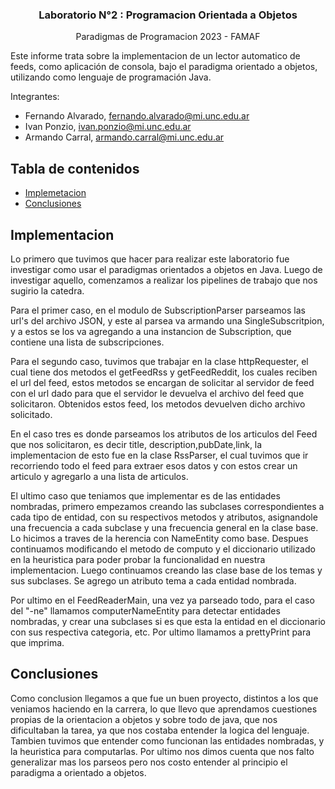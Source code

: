   <h3 align="center">Laboratorio N°2 : Programacion Orientada a Objetos  </h3>

  <p align="center">
    Paradigmas de Programacion 2023 - FAMAF


Este informe trata sobre la implementacion de un lector automatico de feeds,
como aplicación de consola, bajo el paradigma orientado a objetos,
utilizando como lenguaje de programación Java.


Integrantes:
- Fernando Alvarado, fernando.alvarado@mi.unc.edu.ar
- Ivan Ponzio, ivan.ponzio@mi.unc.edu.ar
- Armando Carral, armando.carral@mi.unc.edu.ar

## Tabla de contenidos

  - [Implemetacion](#Implementacion)
  - [Conclusiones](#Conclusiones)


## Implementacion

Lo primero que tuvimos que hacer para realizar este laboratorio fue investigar
como usar el paradigmas orientados a objetos en Java.
Luego de investigar aquello, comenzamos a realizar los pipelines de trabajo que nos sugirio la catedra.

Para el primer caso, en el modulo de SubscriptionParser parseamos las url's del archivo JSON, y este al parsea va armando una SingleSubscritpion, y a estos se los va agregando a una instancion de Subscription, que contiene una lista de subscripciones.

Para el segundo caso, tuvimos que trabajar en la clase httpRequester, el cual tiene dos metodos
el getFeedRss y getFeedReddit, los cuales reciben el url del feed, estos metodos se encargan de 
solicitar al servidor de feed con el url dado para que el servidor le devuelva el archivo del feed que
solicitaron. Obtenidos estos feed, los metodos devuelven dicho archivo solicitado.

En el caso tres es donde parseamos los atributos de los articulos del Feed que nos solicitaron, es decir
title, description,pubDate,link, la implementacion de esto fue en la clase RssParser, el cual tuvimos que
ir recorriendo todo el feed para extraer esos datos y con estos crear un articulo y agregarlo a una lista
de articulos.

El ultimo caso que teniamos que implementar es de las entidades nombradas,
primero empezamos creando las subclases correspondientes a cada tipo de entidad, con
su respectivos metodos y atributos, asignandole una frecuencia a cada subclase y una
frecuencia general en la clase base. Lo hicimos a traves de la herencia con NameEntity 
como base. Despues continuamos modificando el metodo de computo y el diccionario 
utilizado en la heuristica para poder probar la funcionalidad en nuestra 
implementacion. Luego continuamos creando las clase base de los temas y sus subclases.
Se agrego un atributo tema a cada entidad nombrada.

Por ultimo en el FeedReaderMain, una vez ya parseado todo, para el caso del "-ne" llamamos
computerNameEntity para detectar entidades nombradas, y crear una subclases si es que esta
la entidad en el diccionario con sus respectiva categoria, etc. Por ultimo llamamos a prettyPrint para que imprima.


## Conclusiones
Como conclusion llegamos a que fue un buen proyecto, distintos a los que veniamos haciendo 
en la carrera, lo que llevo que aprendamos cuestiones propias de la orientacion a objetos y 
sobre todo de java, que nos dificultaban la tarea, ya que nos costaba entender la logica 
del lenguaje.
Tambien tuvimos que entender como funcionan las entidades nombradas, y la heuristica para
computarlas.
Por ultimo nos dimos cuenta que nos falto generalizar mas los parseos pero nos costo entender al principio el paradigma a orientado a objetos. 
